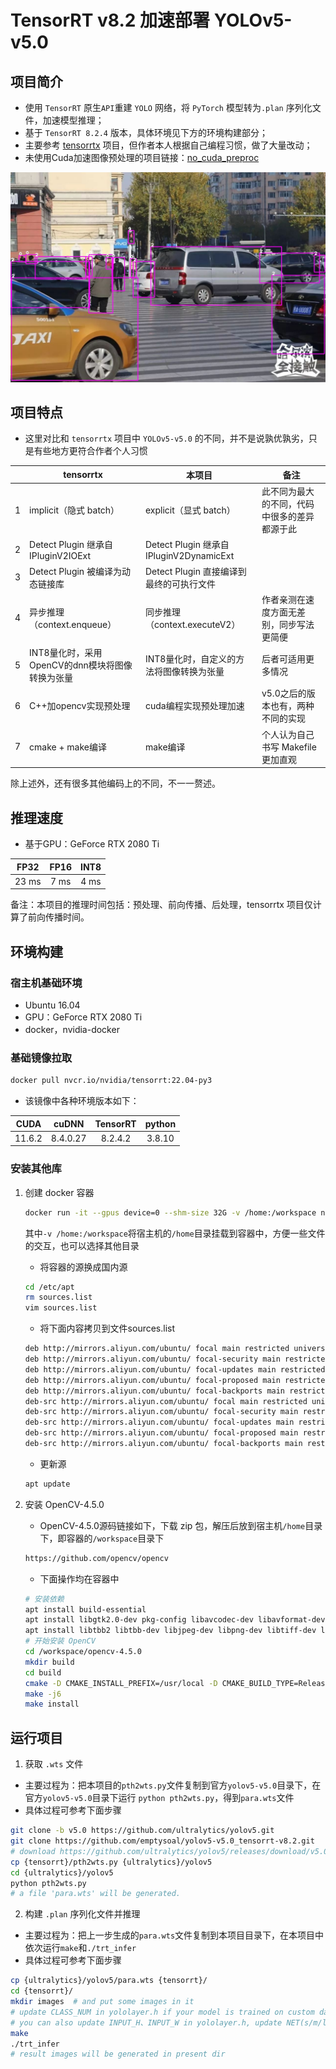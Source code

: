 # TensorRT v8.2 加速部署 YOLOv5-v5.0

## 项目简介

- 使用 `TensorRT` 原生`API`重建 `YOLO` 网络，将 `PyTorch` 模型转为`.plan` 序列化文件，加速模型推理；
- 基于 `TensorRT 8.2.4` 版本，具体环境见下方的环境构建部分；
- 主要参考 [tensorrtx](https://github.com/wang-xinyu/tensorrtx) 项目，但作者本人根据自己编程习惯，做了大量改动；
- 未使用Cuda加速图像预处理的项目链接：[no_cuda_preproc](https://github.com/emptysoal/TensorRT-v8-YOLOv5-v5.0/tree/no-cuda-preproc)

![](samples/_002.jpeg)

## 项目特点

- 这里对比和 `tensorrtx` 项目中 `YOLOv5-v5.0` 的不同，并不是说孰优孰劣，只是有些地方更符合作者个人习惯

|      | tensorrtx                                       | 本项目                                   | 备注                                         |
| ---- | ----------------------------------------------- | ---------------------------------------- | -------------------------------------------- |
| 1    | implicit（隐式 batch）                          | explicit（显式 batch）                   | 此不同为最大的不同，代码中很多的差异都源于此 |
| 2    | Detect Plugin 继承自 IPluginV2IOExt             | Detect Plugin 继承自 IPluginV2DynamicExt |                                              |
| 3    | Detect Plugin 被编译为动态链接库                | Detect Plugin 直接编译到最终的可执行文件 |                                              |
| 4    | 异步推理（context.enqueue）                     | 同步推理（context.executeV2）            | 作者亲测在速度方面无差别，同步写法更简便     |
| 5    | INT8量化时，采用OpenCV的dnn模块将图像转换为张量 | INT8量化时，自定义的方法将图像转换为张量 | 后者可适用更多情况                           |
| 6    | C++加opencv实现预处理                           | cuda编程实现预处理加速                   | v5.0之后的版本也有，两种不同的实现           |
| 7    | cmake + make编译                                | make编译                                 | 个人认为自己书写 Makefile 更加直观           |

除上述外，还有很多其他编码上的不同，不一一赘述。

## 推理速度

- 基于GPU：GeForce RTX 2080 Ti

| FP32  | FP16 | INT8 |
| :---: | :--: | :--: |
| 23 ms | 7 ms | 4 ms |

备注：本项目的推理时间包括：预处理、前向传播、后处理，tensorrtx 项目仅计算了前向传播时间。

## 环境构建

### 宿主机基础环境

- Ubuntu 16.04
- GPU：GeForce RTX 2080 Ti
- docker，nvidia-docker

### 基础镜像拉取

```bash
docker pull nvcr.io/nvidia/tensorrt:22.04-py3
```

- 该镜像中各种环境版本如下：

|  CUDA  |  cuDNN   | TensorRT | python |
| :----: | :------: | :------: | :----: |
| 11.6.2 | 8.4.0.27 | 8.2.4.2  | 3.8.10 |

### 安装其他库

1. 创建 docker 容器

   ```bash
   docker run -it --gpus device=0 --shm-size 32G -v /home:/workspace nvcr.io/nvidia/tensorrt:22.04-py3 bash
   ```

   其中`-v /home:/workspace`将宿主机的`/home`目录挂载到容器中，方便一些文件的交互，也可以选择其他目录

   - 将容器的源换成国内源

   ```bash
   cd /etc/apt
   rm sources.list
   vim sources.list
   ```

   - 将下面内容拷贝到文件sources.list

   ```bash
   deb http://mirrors.aliyun.com/ubuntu/ focal main restricted universe multiverse
   deb http://mirrors.aliyun.com/ubuntu/ focal-security main restricted universe multiverse
   deb http://mirrors.aliyun.com/ubuntu/ focal-updates main restricted universe multiverse
   deb http://mirrors.aliyun.com/ubuntu/ focal-proposed main restricted universe multiverse
   deb http://mirrors.aliyun.com/ubuntu/ focal-backports main restricted universe multiverse
   deb-src http://mirrors.aliyun.com/ubuntu/ focal main restricted universe multiverse
   deb-src http://mirrors.aliyun.com/ubuntu/ focal-security main restricted universe multiverse
   deb-src http://mirrors.aliyun.com/ubuntu/ focal-updates main restricted universe multiverse
   deb-src http://mirrors.aliyun.com/ubuntu/ focal-proposed main restricted universe multiverse
   deb-src http://mirrors.aliyun.com/ubuntu/ focal-backports main restricted universe multiverse
   ```

   - 更新源

   ```bash
   apt update
   ```

2. 安装 OpenCV-4.5.0

   - OpenCV-4.5.0源码链接如下，下载 zip 包，解压后放到宿主机`/home`目录下，即容器的`/workspace`目录下

   ```bash
   https://github.com/opencv/opencv
   ```

   - 下面操作均在容器中

   ```bash
   # 安装依赖
   apt install build-essential
   apt install libgtk2.0-dev pkg-config libavcodec-dev libavformat-dev libswscale-dev
   apt install libtbb2 libtbb-dev libjpeg-dev libpng-dev libtiff-dev libdc1394-22-dev
   # 开始安装 OpenCV
   cd /workspace/opencv-4.5.0
   mkdir build
   cd build
   cmake -D CMAKE_INSTALL_PREFIX=/usr/local -D CMAKE_BUILD_TYPE=Release -D OPENCV_GENERATE_PKGCONFIG=ON -D OPENCV_ENABLE_NONFREE=True ..
   make -j6
   make install
   ```

## 运行项目

1. 获取 `.wts` 文件

- 主要过程为：把本项目的`pth2wts.py`文件复制到官方`yolov5-v5.0`目录下，在官方`yolov5-v5.0`目录下运行 `python pth2wts.py`，得到`para.wts`文件
- 具体过程可参考下面步骤

```bash
git clone -b v5.0 https://github.com/ultralytics/yolov5.git
git clone https://github.com/emptysoal/yolov5-v5.0_tensorrt-v8.2.git
# download https://github.com/ultralytics/yolov5/releases/download/v5.0/yolov5s.pt
cp {tensorrt}/pth2wts.py {ultralytics}/yolov5
cd {ultralytics}/yolov5
python pth2wts.py
# a file 'para.wts' will be generated.
```

2. 构建 `.plan` 序列化文件并推理

- 主要过程为：把上一步生成的`para.wts`文件复制到本项目目录下，在本项目中依次运行`make`和`./trt_infer`
- 具体过程可参考下面步骤

```bash
cp {ultralytics}/yolov5/para.wts {tensorrt}/
cd {tensorrt}/
mkdir images  # and put some images in it
# update CLASS_NUM in yololayer.h if your model is trained on custom dataset
# you can also update INPUT_H、INPUT_W in yololayer.h, update NET(s/m/l/x) in trt_infer.cpp
make
./trt_infer
# result images will be generated in present dir
```

